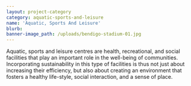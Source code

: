```yaml
---
layout: project-category
category: aquatic-sports-and-leisure
name: 'Aquatic, Sports And Leisure'
blurb:
banner-image_path: /uploads/bendigo-stadium-01.jpg
---
```



Aquatic, sports and leisure centres are health, recreational, and social facilities that play an important role in the well-being of communities. Incorporating sustainability in this type of facilities is thus not just about increasing their efficiency, but also about creating an environment that fosters a healthy life-style, social interaction, and a sense of place.
